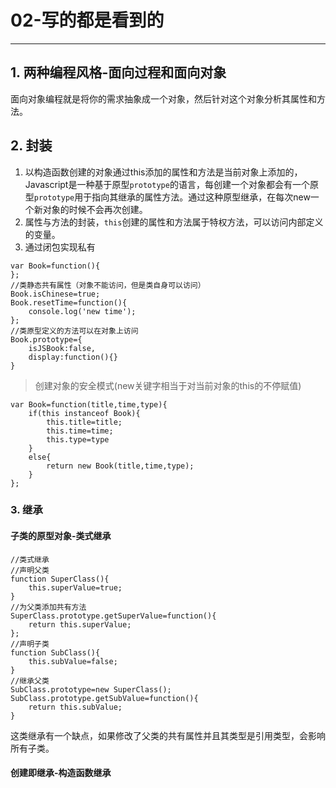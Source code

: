 # 02-写的都是看到的
---
## 1. 两种编程风格-面向过程和面向对象
面向对象编程就是将你的需求抽象成一个对象，然后针对这个对象分析其属性和方法。

## 2. 封装
1. 以构造函数创建的对象通过this添加的属性和方法是当前对象上添加的，Javascript是一种基于原型`prototype`的语言，每创建一个对象都会有一个原型`prototype`用于指向其继承的属性方法。通过这种原型继承，在每次new一个新对象的时候不会再次创建。
2. 属性与方法的封装，`this`创建的属性和方法属于特权方法，可以访问内部定义的变量。
3. 通过闭包实现私有

```
var Book=function(){
};
//类静态共有属性（对象不能访问，但是类自身可以访问）
Book.isChinese=true;
Book.resetTime=function(){
    console.log('new time');
};
//类原型定义的方法可以在对象上访问
Book.prototype={
    isJSBook:false,
    display:function(){}
}

```

> 创建对象的安全模式(new关键字相当于对当前对象的this的不停赋值)
```
var Book=function(title,time,type){
    if(this instanceof Book){
        this.title=title;
        this.time=time;
        this.type=type
    }
    else{
        return new Book(title,time,type);
    }
};
```

### 3. 继承

#### 子类的原型对象-类式继承
```
//类式继承
//声明父类
function SuperClass(){
    this.superValue=true;
}
//为父类添加共有方法
SuperClass.prototype.getSuperValue=function(){
    return this.superValue;
};
//声明子类
function SubClass(){
    this.subValue=false;
}
//继承父类
SubClass.prototype=new SuperClass();
SubClass.prototype.getSubValue=function(){
    return this.subValue;
}
```
这类继承有一个缺点，如果修改了父类的共有属性并且其类型是引用类型，会影响所有子类。
#### 创建即继承-构造函数继承
